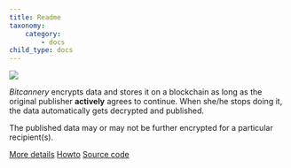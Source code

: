 ```yaml
---
title: Readme
taxonomy:
    category:
        - docs
child_type: docs
---
```


![](/images/bitcannery_coat_of_arms.png)

*Bitcannery* encrypts data and stores it on a blockchain as long as the original publisher **actively** agrees to continue. When she/he stops doing it, the data automatically gets decrypted and published.

The published data may or may not be further encrypted for a particular recipient(s).

[More details](https://bitcannery.net/overview)      [Howto](https://bitcannery.net/howto)     [Source code](https://github.com/bitcannery/bitcannery-cli)